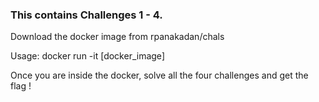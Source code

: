 ### This contains Challenges 1 - 4. 

Download the docker image from rpanakadan/chals

Usage: docker run -it [docker_image]

Once you are inside the docker, solve all the four challenges and get the flag !
